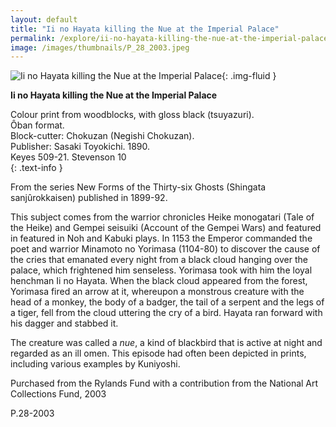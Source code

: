 ```yaml
---
layout: default
title: "Ii no Hayata killing the Nue at the Imperial Palace"
permalink: /explore/ii-no-hayata-killing-the-nue-at-the-imperial-palace
image: /images/thumbnails/P_28_2003.jpeg
---
```

![Ii no Hayata killing the Nue at the Imperial Palace]({{site.baseurl}}/images/P_28_2003.jpeg){: .img-fluid }

**Ii no Hayata killing the Nue at the Imperial Palace**

Colour print from woodblocks, with gloss black (tsuyazuri).  
Ôban format.  
Block-cutter: Chokuzan (Negishi Chokuzan).  
Publisher: Sasaki Toyokichi. 1890.  
Keyes 509-21. Stevenson 10  
{: .text-info }

From the series New Forms of the Thirty-six Ghosts (Shingata sanjûrokkaisen) published in 1899-92.

This subject comes from the warrior chronicles Heike monogatari (Tale of the Heike)
and Gempei seisuiki (Account of the Gempei Wars) and featured
in featured in Noh and Kabuki plays. In 1153 the Emperor commanded
the poet and warrior Minamoto no Yorimasa (1104-80) to discover
the cause of the cries that emanated every night from a black cloud
hanging over the palace, which frightened him senseless. Yorimasa
took with him the loyal henchman Ii no Hayata. When the black cloud
appeared from the forest, Yorimasa fired an arrow at it, whereupon
a monstrous creature with the head of a monkey, the body of a badger,
the tail of a serpent and the legs of a tiger, fell from the cloud
uttering the cry of a bird. Hayata ran forward with his dagger and
stabbed it.

The creature was called a _nue_, a kind of blackbird that is active at night and
regarded as an ill omen. This episode had often been depicted in
prints, including various examples by Kuniyoshi.

Purchased from the Rylands Fund with a contribution from the National Art
Collections Fund, 2003

P.28-2003
